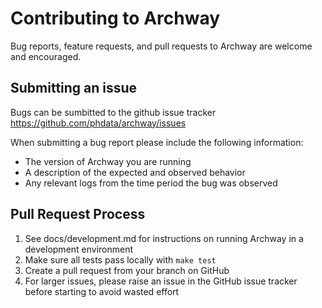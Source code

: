 # Contributing to Archway

Bug reports, feature requests, and pull requests to Archway are welcome and encouraged.

## Submitting an issue

Bugs can be sumbitted to the github issue tracker <https://github.com/phdata/archway/issues>

When submitting a bug report please include the following information:

- The version of Archway you are running
- A description of the expected and observed behavior
- Any relevant logs from the time period the bug was observed

## Pull Request Process

1. See docs/development.md for instructions on running Archway in a development environment
2. Make sure all tests pass locally with `make test`
3. Create a pull request from your branch on GitHub
4. For larger issues, please raise an issue in the GitHub issue tracker before starting to avoid wasted effort

